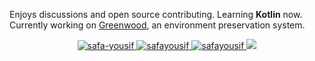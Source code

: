 <p>Enjoys discussions and open source contributing. Learning <b>Kotlin</b> now. Currently working on <a href="https://github.com/Safayy/greatest-list">Greenwood</a>, an environment preservation system.</p>

<div align="center">
    <a href="https://www.linkedin.com/in/safa-yousif/" target="blank">
      <img src="https://img.shields.io/badge/LinkedIn-0077B5?style=for-the-badge&logo=linkedin&logoColor=white" alt="safa-yousif" />
    </a>
    <a href="https://www.codewars.com/users/Safay" target="blank">
      <img src="https://img.shields.io/badge/Codewars-B1361E?style=for-the-badge&logo=Codewars&logoColor=white" alt="safayousif" />
    </a>   
    <a href="https://leetcode.com/Safayy/" target="blank">
      <img src="https://img.shields.io/badge/-LeetCode-FFA116?style=for-the-badge&logo=LeetCode&logoColor=black" alt="safayousif" />
    </a>   
    <a href="https://medium.com/@safayousif" target="blank">
      <img src="https://img.shields.io/badge/Medium-37322D?style=for-the-badge&logo=medium&logoColor=white%22%20alt=%22safayousif" />
    </a>
</div>
